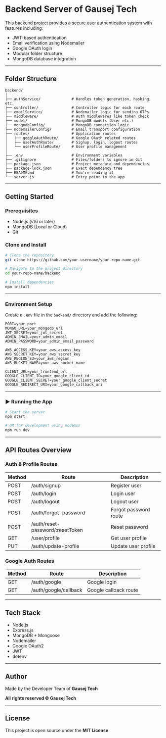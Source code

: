 
#  Backend Server of Gausej Tech

This backend project provides a secure user authentication system with features including:

-  JWT-based authentication  
-  Email verification using Nodemailer  
-  Google OAuth login  
-  Modular folder structure  
-  MongoDB database integration

---

##  Folder Structure

```
backend/
│
├── authService/              # Handles token generation, hashing, etc.
├── controller/               # Controller logic for each route
├── emailService/             # Nodemailer logic for sending OTPs
├── middleware/               # Auth middlewares like token check
├── model/                    # MongoDB models (User etc.)
├── mongodbConfig/            # MongoDB connection logic
├── nodemailerConfig/         # Email transport configuration
├── routes/                   # Application routes
│   ├── googleAuthRoute/      # Google OAuth related routes
│   ├── userAuthRoute/        # Signup, login, logout routes
│   └── userProfileRoute/     # User profile management
│
├── .env                      # Environment variables
├── .gitignore                # Files/folders to ignore in Git
├── package.json              # Project metadata and dependencies
├── package-lock.json         # Exact dependency tree
├── README.md                 # You're reading it
└── server.js                 # Entry point to the app
```

---

##  Getting Started

###  Prerequisites

- Node.js (v16 or later)  
- MongoDB (Local or Cloud)  
- Git

###  Clone and Install

```bash
# Clone the repository
git clone https://github.com/your-username/your-repo-name.git

# Navigate to the project directory
cd your-repo-name/backend

# Install dependencies
npm install
```

---

###  Environment Setup

Create a `.env` file in the `backend/` directory and add the following:

```env
PORT=your_port
MONGO_URL=your_mongodb_uri
JWT_SECRET=your_jwt_secret
ADMIN_EMAIL=your_admin_email
ADMIN_PASSWORD=your_admin_email_password

AWS_ACCESS_KEY=your_aws_access_key
AWS_SECRET_KEY=your_aws_secret_key
AWS_REGION_S3=your_aws_region
AWS_BUCKET_NAME=your_aws_bucket_name

CLIENT_URL=your_frontend_url
GOOGLE_CLIENT_ID=your_google_client_id
GOOGLE_CLIENT_SECRET=your_google_client_secret
GOOGLE_REDIRECT_URI=your_google_callback_uri
```

---

### ▶ Running the App

```bash
# Start the server
npm start

# OR for development using nodemon
npm run dev
```

---

##  API Routes Overview

### Auth & Profile Routes

| Method | Route                             | Description             |
|--------|-----------------------------------|-------------------------|
| POST   | /auth/signup                      | Register user           |
| POST   | /auth/login                       | Login user              |
| POST   | /auth/logout                      | Logout user             |
| POST   | /auth/forgot-password             | Forgot password route   |
| POST   | /auth/reset-password/:resetToken | Reset password          |
| GET    | /user/profile                     | Get user profile        |
| PUT    | /auth/update-profile              | Update user profile     |

### Google Auth Routes

| Method | Route                   | Description             |
|--------|-------------------------|-------------------------|
| GET    | /auth/google            | Google login            |
| GET    | /auth/google/callback   | Google callback route   |

---

##  Tech Stack

- Node.js  
- Express.js  
- MongoDB + Mongoose  
- Nodemailer  
- Google OAuth2  
- JWT  
- dotenv

---

##  Author

Made by the Developer Team of **Gausej Tech**

**All rights reserved © Gausej Tech**

---

##  License

This project is open source under the **MIT License**
